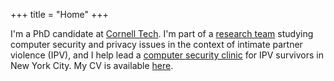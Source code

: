 +++
title = "Home"
+++
<!-- <img src="/img/self.jpg" alt="photo of sam havron" style="max-width:200px; margin: auto;"> -->
I'm a PhD candidate at [Cornell Tech](https://tech.cornell.edu). I'm part of a [research team](https://www.ipvtechresearch.org/) studying computer security and privacy issues in the context of intimate partner violence (IPV), and I help lead a [computer security clinic](https://tech.cornell.edu/news/cornell-tech-opens-computer-security-clinic-for-victims-of-tech-enabled-intimate-partner-violence/) for IPV survivors in New York City.
My CV is available [here](/havron-cv.pdf).
